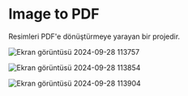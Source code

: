 # Image to PDF

Resimleri PDF'e dönüştürmeye yarayan bir projedir.


![Ekran görüntüsü 2024-09-28 113757](https://github.com/user-attachments/assets/8bc0afcc-b7cb-4b57-8cbb-76db6155e942)









![Ekran görüntüsü 2024-09-28 113854](https://github.com/user-attachments/assets/68a21b81-1b48-47d5-8fed-15a5203dbd3a)








![Ekran görüntüsü 2024-09-28 113904](https://github.com/user-attachments/assets/7b7290cb-ef97-42a9-88c1-0f2baeda09a3)
